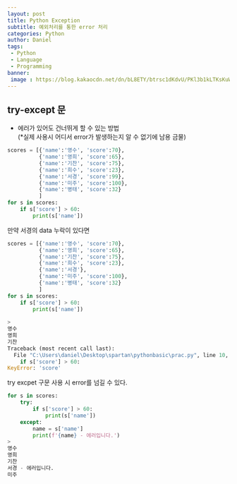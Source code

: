 ```yaml
---
layout: post
title: Python Exception
subtitle: 예외처리를 통한 error 처리
categories: Python
author: Daniel
tags: 
 - Python
 - Language
 - Programming
banner:
 image : https://blog.kakaocdn.net/dn/bL8ETY/btrsc1dKdvU/PKl3b1kLTKsKuWAY9u2XT1/img.png
---
```


try-except 문
--

-   에러가 있어도 건너뛰게 할 수 있는 방법  
    (*실제 사용시 어디서 error가 발생하는지 알 수 없기에 남용 금물)

```python
scores = [{'name':'영수', 'score':70},
		  {'name':'영희', 'score':65},
          {'name':'기찬', 'score':75},
          {'name':'희수', 'score':23},
          {'name':'서경', 'score':99},
          {'name':'미주', 'score':100},
          {'name':'병태', 'score':32}
          ]
for s in scores:
    if s['score'] > 60:
        print(s['name'])
```

만약 서경의 data 누락이 있다면

```python
scores = [{'name':'영수', 'score':70},
		  {'name':'영희', 'score':65},
          {'name':'기찬', 'score':75},
          {'name':'희수', 'score':23},
          {'name':'서경'},
          {'name':'미주', 'score':100},
          {'name':'병태', 'score':32}
          ]
for s in scores:
    if s['score'] > 60:
        print(s['name'])
        
> 
영수
영희
기찬
Traceback (most recent call last):
  File "C:\Users\daniel\Desktop\spartan\pythonbasic\prac.py", line 10, in <module>
    if s['score'] > 60:
KeyError: 'score'
```

try excpet 구문 사용 시 error를 넘길 수 있다.

```python
for s in scores:
    try:
        if s['score'] > 60:
            print(s['name'])
    except:
        name = s['name']
        print(f'{name} - 에러입니다.')
>
영수
영희
기찬
서경 - 에러입니다.
미주
```